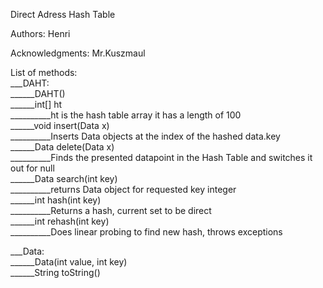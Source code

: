 Direct Adress Hash Table

Authors:
    Henri

Acknowledgments: 
    Mr.Kuszmaul

List of methods:\
___DAHT:\
______DAHT()\
______int[] ht\
__________ht is the hash table array it has a length of 100\
______void insert(Data x)\
__________Inserts Data objects at the index of the hashed data.key\
______Data delete(Data x)\
__________Finds the presented datapoint in the Hash Table and switches it out for null\
______Data search(int key)\
__________returns Data object for requested key integer\
______int hash(int key)\
__________Returns a hash, current set to be direct\
______int rehash(int key)\
__________Does linear probing to find new hash, throws exceptions

___Data:\
______Data(int value, int key)\
______String toString()